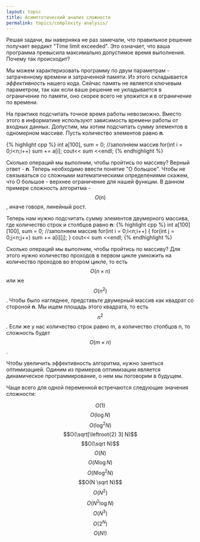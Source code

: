 ```yaml
---
layout: topic
title: Асимптотический анализ сложности
permalink: topics/complexity analysis/
---
```


Решая задачи, вы наверняка не раз замечали, что правильное решение получает вердикт "Time limit exceeded". Это означает, что ваша программа превысила максимально допустимое время выполнения. Почему так происходит?

Мы можем характеризовать программу по двум параметрам - затраченному времени и затраченной памяти. Из этого складывается *эффективность* нашего кода. Сейчас память не является ключевым параметром, так как если ваше решение не укладывается в ограничение по памяти, оно скорее всего не уложится и в ограничение по времени.

На практике подсчитать точное время работы невозможно. Вместо этого в информатике используют зависимость времени работы от входных данных.
Допустим, мы хотим подсчитать сумму элементов в одномерном массиве. Пусть количество элементов равно **n**.

{% highlight cpp %}
int a[100], sum = 0;
//заполняем массив
for(int i = 0;i<n;i++)
sum += a[i];
cout<< sum <<endl;
{% endhighlight %}

Сколько операций мы выполним, чтобы пройтись по массиву? Верный ответ - **n**. Теперь необходимо ввести понятие "О большое". Чтобы  не связываться со сложными математическими определениями скажем, что О большое - верхнее ограничение для нашей функции. В данном примере сложность алгоритма - $$ O(n) $$, иначе говоря, линейный рост.

Теперь нам нужно подсчитать сумму элементов двумерного массива, где количество строк и столбцов равно **n**:
{% highlight cpp %}
int a[100][100], sum = 0;
//заполняем массив
for(int i = 0;i<n;i++)
{
for(int j = 0;j<n;j++)
sum += a[i][j];
}
cout<< sum <<endl;
{% endhighlight %}

Сколько операций мы выполним, чтобы пройтись по массиву? Для этого нужно количество проходов в первом цикле умножить на количество проходов во втором цикле, то есть $$ O(n×n) $$  или же $$ O(n^2) $$. Чтобы было нагляднее, представьте двумерный массив как квадрат со стороной **n**. Мы ищем площадь этого квадрата, то есть $$ n^2 $$. Если же у нас количество строк равно m, а количество столбцов n, то сложность будет $$ O(m×n) $$.

Чтобы увеличить эффективность алгоритма, нужно заняться оптимизацией. Одиним  из примеров оптимизации является динамическое программирование, о нем мы поговорим в будущем.

Чаще всего для одной переменной встречаются следующие значения сложности:

$$O(1)$$
$$O(\log N)$$
$$O(\log^2 N)$$
$$O(\sqrt[\leftroot{2} 3] N)$$
$$O(\sqrt N)$$
$$O(N)$$
$$O(N \log N)$$
$$O(N \log^2 N)$$
$$O(N \sqrt N)$$
$$O(N^2)$$
$$O(N^2 \log N)$$
$$O(N^3)$$
$$O(2^N)$$
$$O(N!)$$

